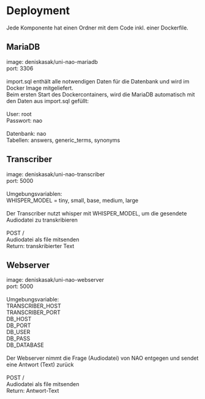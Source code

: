 # Deployment

Jede Komponente hat einen Ordner mit dem Code inkl. einer Dockerfile.

## MariaDB
image: deniskasak/uni-nao-mariadb\
port: 3306\
\
import.sql enthält alle notwendigen Daten für die Datenbank und wird im Docker Image mitgeliefert.\
Beim ersten Start des Dockercontainers, wird die MariaDB automatisch mit den Daten aus import.sql gefüllt:\
\
User: root\
Passwort: nao\
\
Datenbank: nao\
Tabellen: answers, generic_terms, synonyms

## Transcriber
image: deniskasak/uni-nao-transcriber\
port: 5000\
\
Umgebungsvariablen:\
WHISPER_MODEL = tiny, small, base, medium, large\
\
Der Transcriber nutzt whisper mit WHISPER_MODEL, um die gesendete Audiodatei zu transkribieren\
\
POST /\
Audiodatei als file mitsenden\
Return: transkribierter Text

## Webserver
image: deniskasak/uni-nao-webserver\
port: 5000\
\
Umgebungsvariable:\
TRANSCRIBER_HOST\
TRANSCRIBER_PORT\
DB_HOST\
DB_PORT\
DB_USER\
DB_PASS\
DB_DATABASE\
\
Der Webserver nimmt die Frage (Audiodatei) von NAO entgegen und sendet eine Antwort (Text) zurück\
\
POST /\
Audiodatei als file mitsenden\
Return: Antwort-Text
